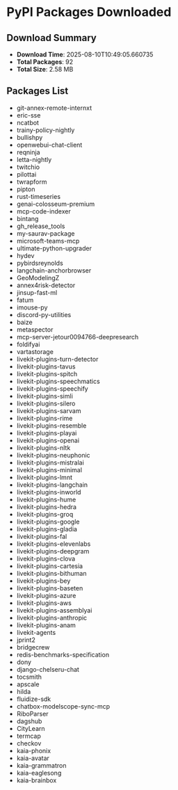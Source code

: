 # PyPI Packages Downloaded

## Download Summary
- **Download Time**: 2025-08-10T10:49:05.660735
- **Total Packages**: 92
- **Total Size**: 2.58 MB

## Packages List
- git-annex-remote-internxt
- eric-sse
- ncatbot
- trainy-policy-nightly
- bullishpy
- openwebui-chat-client
- reqninja
- letta-nightly
- twitchio
- pilottai
- twrapform
- pipton
- rust-timeseries
- genai-colosseum-premium
- mcp-code-indexer
- bintang
- gh_release_tools
- my-saurav-package
- microsoft-teams-mcp
- ultimate-python-upgrader
- hydev
- pybirdsreynolds
- langchain-anchorbrowser
- GeoModelingZ
- annex4risk-detector
- jinsup-fast-ml
- fatum
- imouse-py
- discord-py-utilities
- baize
- metaspector
- mcp-server-jetour0094766-deepresearch
- foldifyai
- vartastorage
- livekit-plugins-turn-detector
- livekit-plugins-tavus
- livekit-plugins-spitch
- livekit-plugins-speechmatics
- livekit-plugins-speechify
- livekit-plugins-simli
- livekit-plugins-silero
- livekit-plugins-sarvam
- livekit-plugins-rime
- livekit-plugins-resemble
- livekit-plugins-playai
- livekit-plugins-openai
- livekit-plugins-nltk
- livekit-plugins-neuphonic
- livekit-plugins-mistralai
- livekit-plugins-minimal
- livekit-plugins-lmnt
- livekit-plugins-langchain
- livekit-plugins-inworld
- livekit-plugins-hume
- livekit-plugins-hedra
- livekit-plugins-groq
- livekit-plugins-google
- livekit-plugins-gladia
- livekit-plugins-fal
- livekit-plugins-elevenlabs
- livekit-plugins-deepgram
- livekit-plugins-clova
- livekit-plugins-cartesia
- livekit-plugins-bithuman
- livekit-plugins-bey
- livekit-plugins-baseten
- livekit-plugins-azure
- livekit-plugins-aws
- livekit-plugins-assemblyai
- livekit-plugins-anthropic
- livekit-plugins-anam
- livekit-agents
- jprint2
- bridgecrew
- redis-benchmarks-specification
- dony
- django-chelseru-chat
- tocsmith
- apscale
- hilda
- fluidize-sdk
- chatbox-modelscope-sync-mcp
- RiboParser
- dagshub
- CityLearn
- termcap
- checkov
- kaia-phonix
- kaia-avatar
- kaia-grammatron
- kaia-eaglesong
- kaia-brainbox
